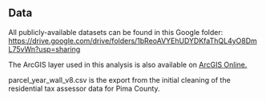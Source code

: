 ## Data

All publicly-available datasets can be found in this Google folder:
https://drive.google.com/drive/folders/1bReoAVYEhUDYDKfaThQL4yO8DmL75vWn?usp=sharing

The ArcGIS layer used in this analysis is also available on [ArcGIS Online.](https://services1.arcgis.com/Ezk9fcjSUkeadg6u/arcgis/rest/services/Tucson_Single_Family_Home_Characteristics/FeatureServer)


parcel_year_wall_v8.csv is the export from the initial cleaning of the residential tax assessor data for Pima County.
